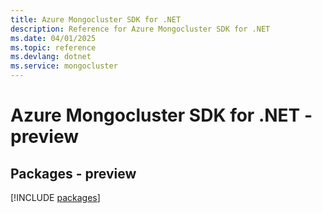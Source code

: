 ```yaml
---
title: Azure Mongocluster SDK for .NET
description: Reference for Azure Mongocluster SDK for .NET
ms.date: 04/01/2025
ms.topic: reference
ms.devlang: dotnet
ms.service: mongocluster
---
```

# Azure Mongocluster SDK for .NET - preview
## Packages - preview
[!INCLUDE [packages](mongocluster-index.md)]